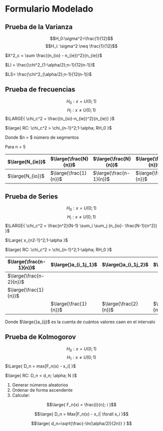 # Formulario Modelado
## Prueba de la Varianza
$$H_0:\sigma^2=\frac{1}{12}$$
$$H_i: \sigma^2 \neq \frac{1}{12}$$

$X^2_c = \sum \frac{(n_{io} - n_{ie})^2}{n_{ie}}$

$LI = \frac{\chi^2_{1-\alpha/2};n-1}{12(n-1)}$

$LS= \frac{\chi^2_{\alpha/2};n-1}{12(n-1)}$

## Prueba de frecuencias
$$H_0: x = U(0;1) $$
$$H_i: x \neq U(0;1)$$
$\LARGE{
   \chi_c^2 = \frac{(n_{io}-n_{ie})^2}{n_{ie}} 
}$

$\large{
RC: \chi_c^2 > \chi_{n-1}^2;1-\alpha; RH_0
}$

Donde $n = $ número de segmentos

Para n = 5

|$\large{N_{ie}}$|$\large{\frac{N}{n}}$| $\large{\frac{N}{n}}$|$\large{\frac{N}{n}}$|
|---|---|---|---|
|$\large{N_{io}}$| $\large{\frac{1}{n}}$|$\large{\frac{n-1}{n}}$|$\large{\frac{n}{n}}$

## Prueba de Series
$$H_0: x = U(0;1) $$
$$H_i: x \neq U(0;1)$$
$\LARGE{
   \chi_c^2 = \frac{n^2}{N-1} \sum_i \sum_j (n_{io}- \frac{N-1}{n^2})
}$

$\Large{
    x_{n2-1}^2;1-\alpha
}$

$\large{
RC: \chi_c^2 > \chi_{n-1}^2;1-\alpha; RH_0
}$

|$\large{\frac{n-1}{n}}$|$\large{}a_{i_1j_1}$|$\large{}a_{i_1j_2}$|$\large{}a_{i_1j_3}$|
|----|---|---|---|
|$\large{\frac{n-2}{n}}$|
|$\large{\frac{1}{n}}$|
||$\large{\frac{1}{n}}$|$\large{\frac{2}{n}}$|$\large{\frac{n}{n}}$|

Donde $\large{}a_{ij}$ es la cuenta de cuántos valores caen en el intervalo

## Prueba de Kolmogorov
$$H_0: x = U(0;1)$$
$$H_1: x \neq U(0;1)$$
$\Large{
    D_n = max[F_n(x) - x_i]
}$

$\large{
    RC: D_n < d_n; \alpha; N
}$

1. Generar números aleatorios
2. Ordenar de forma ascendente
3. Calcular:

$$\large{
    F_n(x) = \frac{i}{n}; i 
}$$

$$\large{
    D_n = Max|F_n(x) - x_i| \forall x_i  
}$$

$$\large{
    d_n=\sqrt{\frac{-\ln(\alpha/2)}{2n}}
}
$$

